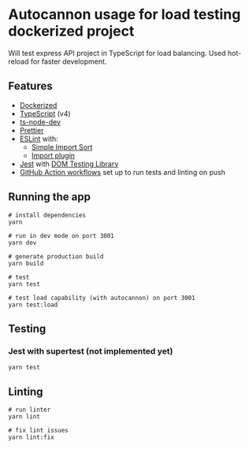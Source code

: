 # Autocannon usage for load testing dockerized project

Will test express API project in TypeScript for load balancing.
Used hot-reload for faster development.

## Features

- [Dockerized](https://docs.docker.com/compose/)
- [TypeScript](https://www.typescriptlang.org/) (v4)
- [ts-node-dev](https://github.com/wclr/ts-node-dev)
- [Prettier](https://prettier.io/)
- [ESLint](https://eslint.org/) with:
  - [Simple Import Sort](https://github.com/lydell/eslint-plugin-simple-import-sort/)
  - [Import plugin](https://github.com/benmosher/eslint-plugin-import/)
- [Jest](https://jestjs.io) with [DOM Testing Library](https://testing-library.com/docs/dom-testing-library/intro)
- [GitHub Action workflows](https://github.com/features/actions) set up to run tests and linting on push

## Running the app

```
# install dependencies
yarn

# run in dev mode on port 3001
yarn dev

# generate production build
yarn build

# test
yarn test

# test load capability (with autocannon) on port 3001
yarn test:load
```

## Testing

### Jest with supertest (not implemented yet)

```
yarn test
```

## Linting

```
# run linter
yarn lint

# fix lint issues
yarn lint:fix
```
